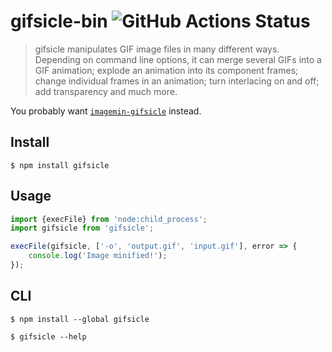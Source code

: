 # gifsicle-bin ![GitHub Actions Status](https://github.com/imagemin/gifsicle-bin/workflows/test/badge.svg)

> gifsicle manipulates GIF image files in many different ways. Depending on command line options, it can merge several GIFs into a GIF animation; explode an animation into its component frames; change individual frames in an animation; turn interlacing on and off; add transparency and much more.

You probably want [`imagemin-gifsicle`](https://github.com/imagemin/imagemin-gifsicle) instead.

## Install

```
$ npm install gifsicle
```

## Usage

```js
import {execFile} from 'node:child_process';
import gifsicle from 'gifsicle';

execFile(gifsicle, ['-o', 'output.gif', 'input.gif'], error => {
	console.log('Image minified!');
});
```

## CLI

```
$ npm install --global gifsicle
```

```
$ gifsicle --help
```
